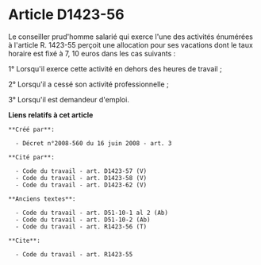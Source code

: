 # Article D1423-56

Le conseiller prud'homme salarié qui exerce l'une des activités énumérées à l'article R. 1423-55 perçoit une allocation pour
ses vacations dont le taux horaire est fixé à 7, 10 euros dans les cas suivants : 

1° Lorsqu'il exerce cette activité en dehors des heures de travail ; 

2° Lorsqu'il a cessé son activité professionnelle ; 

3° Lorsqu'il est demandeur d'emploi.

**Liens relatifs à cet article**

	**Créé par**:

	  - Décret n°2008-560 du 16 juin 2008 - art. 3

	**Cité par**:

	  - Code du travail - art. D1423-57 (V)
	  - Code du travail - art. D1423-58 (V)
	  - Code du travail - art. D1423-62 (V)

	**Anciens textes**:

	  - Code du travail - art. D51-10-1 al 2 (Ab)
	  - Code du travail - art. D51-10-2 (Ab)
	  - Code du travail - art. R1423-56 (T)

	**Cite**:

	  - Code du travail - art. R1423-55
